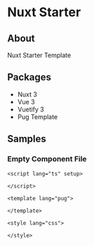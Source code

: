 # Nuxt Starter
## About
Nuxt Starter Template

## Packages
- Nuxt 3
- Vue 3
- Vuetify 3
- Pug Template

## Samples
### Empty Component File
```
<script lang="ts" setup>

</script>

<template lang="pug">

</template>

<style lang="css">

</style>
```